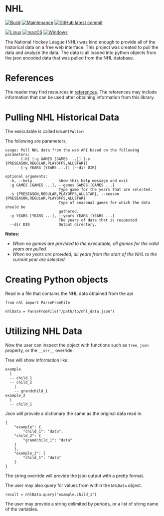 # NHL 

[![Build](https://github.com/barbacbd/nhl/workflows/Build/badge.svg?branch=main&event=push)](https://github.com/barbacbd/nhl/actions/workflows/python-app.yml)
[![Maintenance](https://img.shields.io/badge/Maintained%3F-yes-green.svg)](https://github.com/barbacbd/nhl/pulse/commit-activity)
[![GitHub latest commit](https://img.shields.io/github/last-commit/barbacbd/nhl)](https://github.com/barbacbd/nhl/commit/)

[![Linux](https://svgshare.com/i/Zhy.svg)](https://svgshare.com/i/Zhy.svg)
[![macOS](https://svgshare.com/i/ZjP.svg)](https://svgshare.com/i/ZjP.svg)
[![Windows](https://svgshare.com/i/ZhY.svg)](https://svgshare.com/i/ZhY.svg)

The National Hockey League (NHL) was kind enough to provide all of the historical data on a free web interface. This project was created
to pull the data and analyze the data. The data is all loaded into python objects from the json encoded data that was pulled from the
NHL database.


# References

The reader may find resources in [references](./refs). The references may include information that can be used after obtaining
information from this library.

# Pulling NHL Historical Data

The executable is called `NHLAPIPuller`:

The following are parameters,

```
usage: Pull NHL data from the web API based on the following parameters: 
       [-h] [-g GAMES [GAMES ...]] [-s {PRESEASON,REGULAR,PLAYOFFS,ALLSTAR}]
       [-y YEARS [YEARS ...]] [--dir DIR]

optional arguments:
  -h, --help            show this help message and exit
  -g GAMES [GAMES ...], --games GAMES [GAMES ...]
                        Type game for the years that are selected.
  -s {PRESEASON,REGULAR,PLAYOFFS,ALLSTAR}, --season {PRESEASON,REGULAR,PLAYOFFS,ALLSTAR}
                        Type of seasonal games for which the data should be
                        gathered.
  -y YEARS [YEARS ...], --years YEARS [YEARS ...]
                        The years of data that is requested.
  --dir DIR             Output directory.
```

**Notes:**
- _When no games are provided to the executable, all games for the valid years are pulled._
- _When no years are provided, all years from the start of the NHL to the current year are selected._


# Creating Python objects

Read in a file that contains the NHL data obtained from the api

```
from nhl import ParseFromFile

nhlData = ParseFromFile("/path/to/nhl_data.json")
```

# Utilizing NHL Data

Now the user can inspect the object with functions such as `tree`, `json` property, or the `__str__` override.

Tree will show information like:

```
example
  |
  -- child_1
  -- child_2
    |
    -- grandchild_1
example_2
  |
  -- child_1 

```

Json will provide a dictionary the same as the original data read in.

```
{
    "example": {
        "child_1": "data",
	"child_2": {
	    "grandchild_1": "data"
	}
    },
    "example_2": {
        "child_1": "data"
    }
}
```

The string override will provide the json output with a pretty format.

The user may also query for values from within the `NHLData` object.

```
result = nhlData.query("example.child_1")
```

The user may provide a string delimited by periods, or a list of string name of the variables.